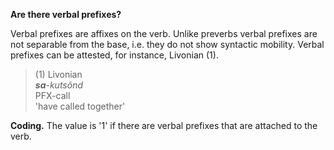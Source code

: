 **Are there verbal prefixes?**

Verbal prefixes are affixes on the verb. Unlike preverbs verbal prefixes are not separable from the base, i.e. they do not show syntactic mobility. Verbal prefixes can be attested, for instance, Livonian (1).

>(1) Livonian<br/>
>***sa**-kutsõnd*<br/>
>PFX-call<br/> 
>'have called together'

**Coding.** The value is '1' if there are verbal prefixes that are attached to the verb. 
